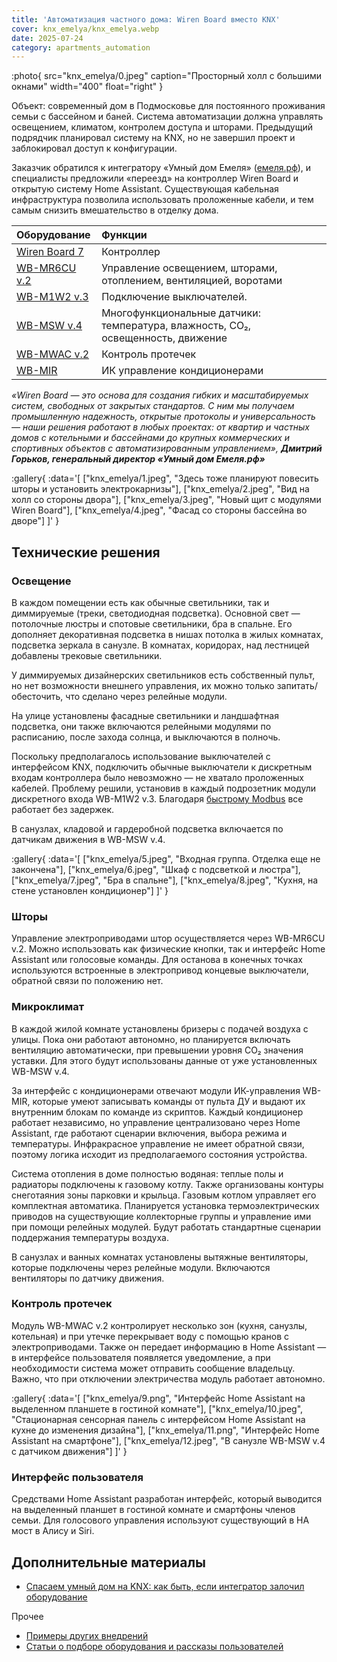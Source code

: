 ```yaml
---
title: 'Автоматизация частного дома: Wiren Board вместо KNX'
cover: knx_emelya/knx_emelya.webp
date: 2025-07-24
category: apartments_automation
---
```


:photo{
    src="knx_emelya/0.jpeg"
    caption="Просторный холл с большими окнами"
    width="400"
    float="right"
}

Объект: современный дом в Подмосковье для постоянного проживания семьи с бассейном и баней. Система автоматизации должна управлять освещением, климатом, контролем доступа и шторами.  Предыдущий подрядчик планировал систему на KNX, но  не завершил проект и заблокировал доступ к конфигурации.

Заказчик обратился к интегратору «Умный дом Емеля» ([емеля.рф](https://xn--e1aasc1h.xn--p1ai/?utm_source=wirenboard&utm_medium=web)),  и специалисты предложили «переезд» на контроллер Wiren Board и открытую систему Home Assistant. Существующая кабельная инфраструктура позволила использовать проложенные кабели, и тем самым снизить вмешательство в отделку дома. 

| Оборудование | Функции |
| :---- | :---- |
| [Wiren Board 7](https://wirenboard.com/ru/catalog/kontrollery/) | Контроллер |
| [WB-MR6CU v.2](https://wirenboard.com/ru/product/WB-MR6CU/) | Управление освещением, шторами, отоплением, вентиляцией, воротами |
| [WB-M1W2 v.3](https://wirenboard.com/ru/product/WB-M1W2/) | Подключение выключателей. |
| [WB-MSW v.4](https://wirenboard.com/ru/product/wb-msw-v4/) | Многофункциональные датчики: температура, влажность, CO₂, освещенность, движение |
| [WB-MWAC v.2](https://wirenboard.com/ru/product/WB-MWAC/) | Контроль протечек |
| [WB-MIR](https://wirenboard.com/ru/product/WB-MIR-v1/) |  ИК управление кондиционерами |


_«Wiren Board — это основа для создания гибких и масштабируемых систем, свободных от закрытых стандартов. С ним мы получаем промышленную надежность, открытые протоколы и универсальность — наши решения работают в любых проектах: от квартир и частных домов с котельными и бассейнами до крупных коммерческих и спортивных объектов с автоматизированным управлением», **Дмитрий Горьков, генеральный директор «Умный дом Емеля.рф»**_

:gallery{
    :data='[
        ["knx_emelya/1.jpeg", "Здесь тоже планируют повесить шторы и установить электрокарнизы"],
        ["knx_emelya/2.jpeg", "Вид на холл со стороны двора"],
        ["knx_emelya/3.jpeg", "Новый щит с модулями Wiren Board"],
        ["knx_emelya/4.jpeg", "Фасад со стороны бассейна во дворе"]
    ]'
}

## Технические решения

### Освещение

В каждом помещении есть как обычные светильники, так и диммируемые (треки, светодиодная подсветка). Основной свет — потолочные люстры и спотовые светильники, бра в спальне. Его дополняет декоративная подсветка в нишах потолка в жилых комнатах, подсветка зеркала в санузле. В комнатах, коридорах, над лестницей добавлены трековые светильники.

У диммируемых дизайнерских светильников есть собственный пульт, но нет возможности внешнего управления, их можно только запитать/обесточить, что сделано через релейные модули. 

На улице установлены фасадные светильники и ландшафтная подсветка, они также включаются релейными модулями по расписанию, после захода солнца, и выключаются в полночь.

Поскольку предполагалось использование выключателей с интерфейсом KNX, подключить обычные выключатели к дискретным входам контроллера было невозможно — не хватало проложенных кабелей. Проблему решили, установив в каждый подрозетник модули дискретного входа WB-M1W2 v.3. Благодаря [быстрому Modbus](https://wirenboard.com/wiki/Fast_Modbus) все работает без задержек.

В санузлах, кладовой и гардеробной подсветка включается по датчикам движения в WB-MSW v.4.

:gallery{
    :data='[
        ["knx_emelya/5.jpeg", "Входная группа. Отделка еще не закончена"],
        ["knx_emelya/6.jpeg", "Шкаф с подсветкой и люстра"],
        ["knx_emelya/7.jpeg", "Бра в спальне"],
        ["knx_emelya/8.jpeg", "Кухня, на стене установлен кондиционер"]
    ]'
}


### Шторы

Управление электроприводами штор осуществляется через WB-MR6CU v.2. Можно использовать как физические кнопки, так и интерфейс Home Assistant или голосовые команды. Для останова в конечных точках используются встроенные в электропривод концевые выключатели, обратной связи по положению нет.

### Микроклимат

В каждой жилой комнате установлены бризеры с подачей воздуха с улицы. Пока они работают автономно, но планируется включать вентиляцию автоматически, при превышении уровня CO₂ значения уставки. Для этого будут использованы данные от уже установленных WB-MSW v.4.

За интерфейс с кондиционерами отвечают модули ИК-управления WB-MIR, которые умеют записывать команды от пульта ДУ и выдают их внутренним блокам по команде из скриптов. Каждый кондиционер работает независимо, но управление централизовано через Home Assistant, где работают сценарии включения, выбора режима и температуры. Инфракрасное управление не имеет обратной связи, поэтому логика исходит из предполагаемого состояния устройства.

Система отопления в доме полностью водяная: теплые полы и радиаторы подключены к газовому котлу. Также организованы контуры снеготаяния зоны парковки и крыльца. Газовым котлом управляет его комплектная автоматика. Планируется установка термоэлектрических приводов на существующие коллекторные группы и управление ими при помощи релейных модулей. Будут работать стандартные сценарии поддержания температуры воздуха.

В санузлах и ванных комнатах установлены вытяжные вентиляторы, которые подключены через релейные модули. Включаются вентиляторы по датчику движения.

### Контроль протечек

Модуль WB-MWAC v.2 контролирует несколько зон (кухня, санузлы, котельная) и при утечке перекрывает воду с помощью кранов с электроприводами. Также он передает информацию в Home Assistant — в интерфейсе пользователя появляется уведомление, а при необходимости система может отправить сообщение владельцу. Важно, что при отключении электричества модуль работает автономно.

:gallery{
    :data='[
        ["knx_emelya/9.png", "Интерфейс Home Assistant на выделенном планшете в гостиной комнате"],
        ["knx_emelya/10.jpeg", "Стационарная сенсорная панель с интерфейсом Home Assistant на кухне до изменения дизайна"],
        ["knx_emelya/11.png", "Интерфейс Home Assistant на смартфоне"],
        ["knx_emelya/12.jpeg", "В санузле WB-MSW v.4 с датчиком движения"]
    ]'
}

### Интерфейс пользователя

Средствами Home Assistant разработан интерфейс, который выводится на выделенный планшет в гостиной комнате и смартфоны членов семьи. Для голосового управления используют существующий в HA мост в Алису и Siri.

## Дополнительные материалы

- [Спасаем умный дом на KNX: как быть, если интегратор залочил оборудование](https://habr.com/ru/companies/wirenboard/articles/923664/)

Прочее

- [Примеры других внедрений](../solutions/)
- [Статьи о подборе оборудования и рассказы пользователей](../articles)

